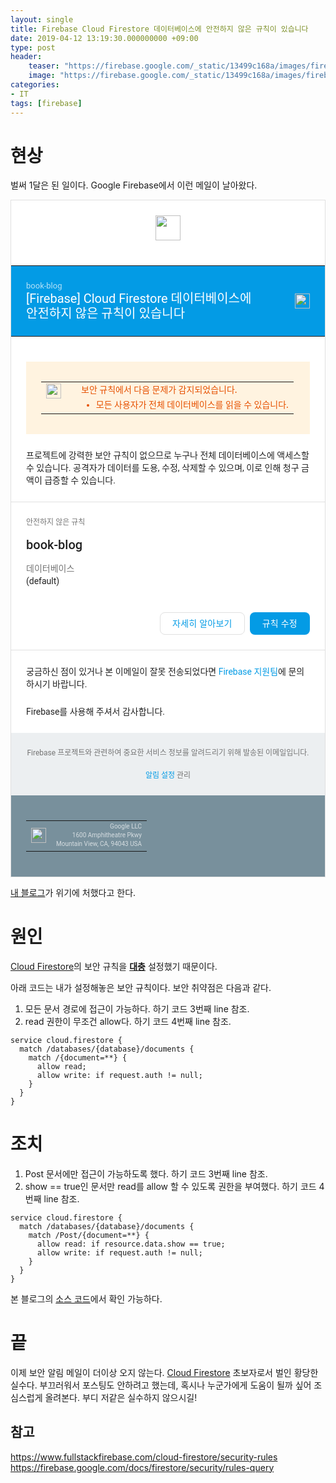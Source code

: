 ```yaml
---
layout: single
title: Firebase Cloud Firestore 데이터베이스에 안전하지 않은 규칙이 있습니다
date: 2019-04-12 13:19:30.000000000 +09:00
type: post
header:
    teaser: "https://firebase.google.com/_static/13499c168a/images/firebase/lockup.png?hl=ko"
    image: "https://firebase.google.com/_static/13499c168a/images/firebase/lockup.png?hl=ko"
categories:
- IT
tags: [firebase]
---
```


# 현상

벌써 1달은 된 일이다. Google Firebase에서 이런 메일이 날아왔다.

<div style="font-family:roboto, sans-serif;border:1px solid #E0E0E0;background-color:white;max-width:600px;margin:0 auto"><div style="background-color:white;padding:24px 0"><img style="margin:auto;display:block;height:40px;max-height:40px;min-height:40px" src="https://firebase.google.com/_static/053546c383/images/firebase/lockup.png"></div><table style="width:100%;background-color:#039BE5" cellpadding="0" cellspacing="0"><tr><td style="padding:24px"><div style="font-size:13px;line-height:16px;color:#B3E1F7">book-blog</div><div style="font-size:20px;line-height:24px;color:white">[Firebase] Cloud Firestore 데이터베이스에 안전하지 않은 규칙이 있습니다</div></td><td style="padding:24px;text-align:right"><img style="height:24px;width:24px" src="https://www.gstatic.com/mobilesdk/180621_mobilesdk/firebase_database_white_24@2x.png"></td><tr></table><div style="margin-bottom:24px;padding:24px 24px 0 24px"><div style="margin-bottom:24px"><div style="background-color:#FFF3E0;padding:16px 24px"><table style="width:100%" cellpadding="0" cellspacing="0"><tr><td style="width:40px;vertical-align:top"><img src="https://www.gstatic.com/mobilesdk/171101_mobilesdk/images/caution_orange_24dp_@2x.png" style="height:24px;width:24px;margin-right:16px;vertical-align:middle"></td><td><span style="color:#E65100;font-size:14px;font-weight:500;line-height:20px">보안 규칙에서 다음 문제가 감지되었습니다.<ul style="margin-top:4px;margin-bottom:0"><li style="color:#E65100;font-size:14px;font-weight:500">모든 사용자가 전체 데이터베이스를 읽을 수 있습니다.</li></ul></span></td></tr></table></div></div><div style="font-weight:400;font-size:14px;line-height:20px;color:#212121">프로젝트에 강력한 보안 규칙이 없으므로 누구나 전체 데이터베이스에 액세스할 수 있습니다. 공격자가 데이터를 도용, 수정, 삭제할 수 있으며, 이로 인해 청구 금액이 급증할 수 있습니다.</div></div><div style="background-color:#E0E0E0;height:1px;width:100%"></div><div style="margin-bottom:24px;padding:24px 24px 0 24px"><div style="margin-bottom:16px"><div style="font-family:roboto, sans-serif;font-weight:500;font-size:12px;line-height:16px;color:#757575;text-transform:uppercase">안전하지 않은 규칙</div></div><div style="font-weight:500;font-size:20px;line-height:24px;color:#212121;margin-bottom:16px">book-blog</div><div style="margin-bottom:16px"><div style="margin-bottom:16px"><div style="font-weight:400;font-size:14px;line-height:20px;color:#757575">데이터베이스</div><div style="font-weight:400;font-size:14px;line-height:20px;color:#212121">(default)</div></div></div><div style="padding:24px 0 0 0;line-height:16px;text-align:right"><div style="margin:0 0 16px 0"><span style="margin:0 0 0 8px"><a href="https://firebase.google.com/docs/firestore/security/insecure-rules" style="font-size:14px;font-weight:500;letter-spacing:0.25px;text-decoration:none;text-transform:none;display:inline-block;border-radius:8px;padding:9px 19px;border:1px solid #E0E0E0;color:#039BE5">자세히 알아보기</a></span><span style="margin:0 0 0 8px"><a href="https://console.firebase.google.com/project/book-blog-with-largo/database/firestore/rules" style="font-size:14px;font-weight:500;letter-spacing:0.25px;text-decoration:none;text-transform:none;display:inline-block;border-radius:8px;padding:10px 20px;background-color:#039BE5;color:#FFFFFF">규칙 수정</a></span></div></div></div><div style="background-color:#E0E0E0;height:1px;width:100%"></div><div style="margin-bottom:24px;padding:24px 24px 0 24px"><div style="font-size:14px;line-height:20px;color:#212121;font-weight:400"><div>궁금하신 점이 있거나 본 이메일이 잘못 전송되었다면 <a style="text-decoration:none;color:#039BE5" href="https://firebase.google.com/support/">Firebase 지원팀</a>에 문의하시기 바랍니다.</div><div style="margin-top:24px">Firebase를 사용해 주셔서 감사합니다.</div></div></div><div style="background-color:#ECEFF1;padding:24px;font-size:12px;line-height:16px"><div style="color:#757575;text-align:center">Firebase 프로젝트와 관련하여 중요한 서비스 정보를 알려드리기 위해 발송된 이메일입니다.</div><div style="margin-top:20px"><div style="color:#757575;text-align:center"><a href="https://console.firebase.google.com/subscriptions/project/book-blog-with-largo" style="text-decoration:none;color:#039BE5">알림 설정</a> 관리</div></div></div><div style="background-color:#78909C;padding:24px"><table style="width:100%" cellpadding="0" cellspacing="0"><tr><td><img style="height:24px;max-height:24px;min-height:24px" src="https://www.gstatic.com/images/branding/googlelogo/2x/googlelogo_light_color_74x24dp.png"></td><td><div style="font-size:10px;line-height:14px;font-weight:400;text-align:right"><a style="color:#D6DDE1;text-decoration:none">Google LLC<br>1600 Amphitheatre Pkwy<br>Mountain View, CA, 94043 USA</a></div></td></tr></table></div></div>

[내 블로그](https://book-blog-with-largo.firebaseapp.com/)가 위기에 처했다고 한다.

# 원인

[Cloud Firestore]의 보안 규칙을 <b><u>대충</u></b> 설정했기 때문이다.

아래 코드는 내가 설정해놓은 보안 규칙이다. 보안 취약점은 다음과 같다.

1. 모든 문서 경로에 접근이 가능하다. 하기 코드 3번째 line 참조.
1. read 권한이 무조건 allow다. 하기 코드 4번째 line 참조.

```
service cloud.firestore {
  match /databases/{database}/documents {
    match /{document=**} {
      allow read;
      allow write: if request.auth != null;
    }
  }
}
```

# 조치

1. Post 문서에만 접근이 가능하도록 했다. 하기 코드 3번째 line 참조.
2. show == true인 문서만 read를 allow 할 수 있도록 권한을 부여했다. 하기 코드 4번째 line 참조.

```
service cloud.firestore {
  match /databases/{database}/documents {
    match /Post/{document=**} {
      allow read: if resource.data.show == true;
      allow write: if request.auth != null;
    }
  }
}
```

본 블로그의 [소스 코드](https://github.com/LoveMeWithoutAll/book-blog/blob/master/firestore.rules)에서 확인 가능하다.

# 끝

이제 보안 알림 메일이 더이상 오지 않는다. [Cloud Firestore] 초보자로서 벌인 황당한 실수다. 부끄러워서 포스팅도 안하려고 했는데, 혹시나 누군가에게 도움이 될까 싶어 조심스럽게 올려본다. 부디 저같은 실수하지 않으시길!

## 참고
https://www.fullstackfirebase.com/cloud-firestore/security-rules
https://firebase.google.com/docs/firestore/security/rules-query

[Cloud Firestore]: https://firebase.google.com/docs/firestore/?hl=ko